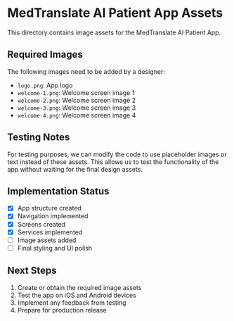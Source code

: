 # MedTranslate AI Patient App Assets

This directory contains image assets for the MedTranslate AI Patient App.

## Required Images

The following images need to be added by a designer:

- `logo.png`: App logo
- `welcome-1.png`: Welcome screen image 1
- `welcome-2.png`: Welcome screen image 2
- `welcome-3.png`: Welcome screen image 3
- `welcome-4.png`: Welcome screen image 4

## Testing Notes

For testing purposes, we can modify the code to use placeholder images or text instead of these assets. This allows us to test the functionality of the app without waiting for the final design assets.

## Implementation Status

- [x] App structure created
- [x] Navigation implemented
- [x] Screens created
- [x] Services implemented
- [ ] Image assets added
- [ ] Final styling and UI polish

## Next Steps

1. Create or obtain the required image assets
2. Test the app on iOS and Android devices
3. Implement any feedback from testing
4. Prepare for production release
